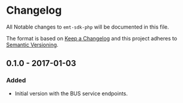 # Changelog

All Notable changes to `emt-sdk-php` will be documented in this file.

The format is based on [Keep a Changelog](http://keepachangelog.com/) and this project adheres to [Semantic Versioning](http://semver.org/).

## 0.1.0 - 2017-01-03

### Added
- Initial version with the BUS service endpoints.
